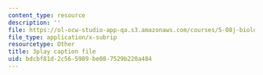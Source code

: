 ```yaml
---
content_type: resource
description: ''
file: https://ol-ocw-studio-app-qa.s3.amazonaws.com/courses/5-08j-biological-chemistry-ii-spring-2016/bdcbf81d2c565989be087529b220a484_Jn-Bkwf77SQ.vtt
file_type: application/x-subrip
resourcetype: Other
title: 3play caption file
uid: bdcbf81d-2c56-5989-be08-7529b220a484
---
```

